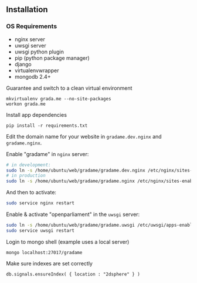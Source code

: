 
## Installation

### OS Requirements
 - nginx server
 - uwsgi server
 - uwsgi python plugin
 - pip (python package manager)
 - django
 - virtualenvwrapper
 - mongodb 2.4+


Guarantee and switch to a clean virtual environment
```
mkvirtualenv grada.me --no-site-packages
workon grada.me
```

Install app dependencies
```
pip install -r requirements.txt
```


Edit the domain name for your website in `gradame.dev.nginx` and `gradame.nginx`.

Enable "gradame" in `nginx` server:
```sh
# in development:
sudo ln -s /home/ubuntu/web/gradame/gradame.dev.nginx /etc/nginx/sites-enabled/
# in production
sudo ln -s /home/ubuntu/web/gradame/gradame.nginx /etc/nginx/sites-enabled/
```

And then to activate:
```sh
sudo service nginx restart
```

Enable & activate "openparliament" in the `uwsgi` server:
```sh
sudo ln -s /home/ubuntu/web/gradame/gradame.uwsgi /etc/uwsgi/apps-enabled/gradame.ini
sudo service uwsgi restart
```

Login to mongo shell (example uses a local server)

```
mongo localhost:27017/gradame
```

Make sure indexes are set correctly
```
db.signals.ensureIndex( { location : "2dsphere" } )
